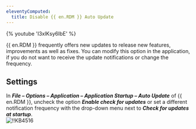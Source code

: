 ```yaml
---
eleventyComputed:
  title: Disable {{ en.RDM }} Auto Update
---
```

{% youtube 'I3xlKsy6IbE' %}

{{ en.RDM }} frequently offers new updates to release new features, improvements as well as fixes. You can modify this option in the application, if you do not want to receive the update notifications or change the frequency.

## Settings

In ***File – Options – Application – Application Startup – Auto Update*** of {{ en.RDM }}, uncheck the option ***Enable check for updates*** or set a different notification frequency with the drop-down menu next to ***Check for updates at startup***.  
![!!KB4516](https://webdevolutions.azureedge.net/docs/en/kb/KB4516.png)
